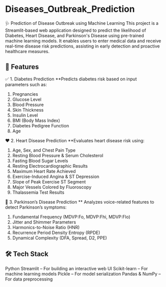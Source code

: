 # Diseases_Outbreak_Prediction
🩺 Prediction of Disease Outbreak using Machine Learning
This project is a Streamlit-based web application designed to predict the likelihood of Diabetes, Heart Disease, and Parkinson's Disease using pre-trained machine learning models. It enables users to enter medical data and receive real-time disease risk predictions, assisting in early detection and proactive healthcare measures.
## 🚀 Features

✅ 1. Diabetes Prediction
**Predicts diabetes risk based on input parameters such as:
1) Pregnancies
2) Glucose Level
3) Blood Pressure
4) Skin Thickness
5) Insulin Level
6) BMI (Body Mass Index)
7) Diabetes Pedigree Function
8) Age

❤️ 2. Heart Disease Prediction
**Evaluates heart disease risk using:
1) Age, Sex, and Chest Pain Type
2) Resting Blood Pressure & Serum Cholesterol
3) Fasting Blood Sugar Levels
4) Resting Electrocardiographic Results
5) Maximum Heart Rate Achieved
6) Exercise-Induced Angina & ST Depression
7) Slope of Peak Exercise ST Segment
8) Major Vessels Colored by Fluoroscopy
9) Thalassemia Test Results

🧠 3. Parkinson’s Disease Prediction
** Analyzes voice-related features to detect Parkinson’s symptoms:
1) Fundamental Frequency (MDVP:Fo, MDVP:Fhi, MDVP:Flo)
2) Jitter and Shimmer Parameters
3) Harmonics-to-Noise Ratio (HNR)
4) Recurrence Period Density Entropy (RPDE)
5) Dynamical Complexity (DFA, Spread, D2, PPE)
## 🛠 Tech Stack
Python
Streamlit – For building an interactive web UI
Scikit-learn – For machine learning models
Pickle – For model serialization
Pandas & NumPy – For data preprocessing
